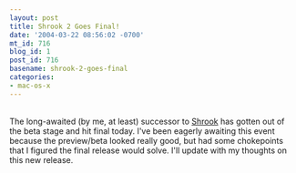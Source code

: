 ```yaml
---
layout: post
title: Shrook 2 Goes Final!
date: '2004-03-22 08:56:02 -0700'
mt_id: 716
blog_id: 1
post_id: 716
basename: shrook-2-goes-final
categories:
- mac-os-x
---
```

<br />The long-awaited (by me, at least) successor to <a href="http://www.fondantfancies.com/shrook/">Shrook</a> has gotten out of the beta stage and hit final today. I've been eagerly awaiting this event because the preview/beta looked really good, but had some chokepoints that I figured the final release would solve. I'll update with my thoughts on this new release.<br /><br /><br />

